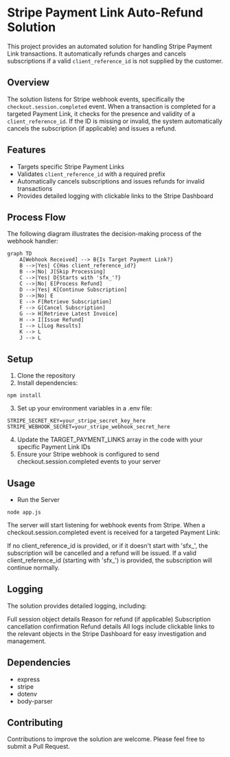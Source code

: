 # Stripe Payment Link Auto-Refund Solution

This project provides an automated solution for handling Stripe Payment Link transactions. It automatically refunds charges and cancels subscriptions if a valid `client_reference_id` is not supplied by the customer.

## Overview

The solution listens for Stripe webhook events, specifically the `checkout.session.completed` event. When a transaction is completed for a targeted Payment Link, it checks for the presence and validity of a `client_reference_id`. If the ID is missing or invalid, the system automatically cancels the subscription (if applicable) and issues a refund.

## Features

- Targets specific Stripe Payment Links
- Validates `client_reference_id` with a required prefix
- Automatically cancels subscriptions and issues refunds for invalid transactions
- Provides detailed logging with clickable links to the Stripe Dashboard

## Process Flow

The following diagram illustrates the decision-making process of the webhook handler:

```mermaid
graph TD
    A[Webhook Received] --> B{Is Target Payment Link?}
    B -->|Yes| C{Has client_reference_id?}
    B -->|No| J[Skip Processing]
    C -->|Yes| D{Starts with 'sfx_'?}
    C -->|No| E[Process Refund]
    D -->|Yes| K[Continue Subscription]
    D -->|No| E
    E --> F[Retrieve Subscription]
    F --> G[Cancel Subscription]
    G --> H[Retrieve Latest Invoice]
    H --> I[Issue Refund]
    I --> L[Log Results]
    K --> L
    J --> L
```
## Setup

1. Clone the repository
1. Install dependencies:
```
npm install
```
3. Set up your environment variables in a .env file:
```
STRIPE_SECRET_KEY=your_stripe_secret_key_here
STRIPE_WEBHOOK_SECRET=your_stripe_webhook_secret_here
```
4. Update the TARGET_PAYMENT_LINKS array in the code with your specific Payment Link IDs
5. Ensure your Stripe webhook is configured to send checkout.session.completed events to your server

## Usage
- Run the Server
```
node app.js
```
The server will start listening for webhook events from Stripe. When a checkout.session.completed event is received for a targeted Payment Link:

If no client_reference_id is provided, or if it doesn't start with 'sfx_', the subscription will be cancelled and a refund will be issued.
If a valid client_reference_id (starting with 'sfx_') is provided, the subscription will continue normally.

## Logging

The solution provides detailed logging, including:

Full session object details
Reason for refund (if applicable)
Subscription cancellation confirmation
Refund details
All logs include clickable links to the relevant objects in the Stripe Dashboard for easy investigation and management.

## Dependencies
- express
- stripe
- dotenv
- body-parser

## Contributing
Contributions to improve the solution are welcome. Please feel free to submit a Pull Request.
